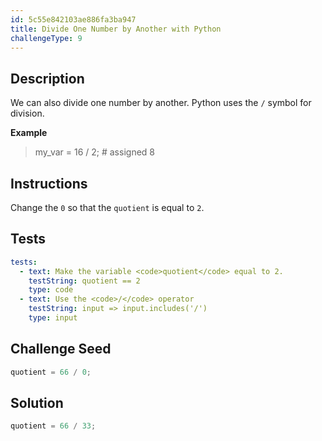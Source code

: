```yaml
---
id: 5c55e842103ae886fa3ba947
title: Divide One Number by Another with Python
challengeType: 9
---
```


## Description
<section id='description'>
We can also divide one number by another.
Python uses the <code>/</code> symbol for division.

<strong>Example</strong>
<blockquote>my_var = 16 / 2; # assigned 8</blockquote>

</section>

## Instructions
<section id='instructions'>
Change the <code>0</code> so that the <code>quotient</code> is equal to <code>2</code>.
</section>

## Tests
<section id='tests'>

```yml
tests:
  - text: Make the variable <code>quotient</code> equal to 2.
    testString: quotient == 2
    type: code
  - text: Use the <code>/</code> operator
    testString: input => input.includes('/')
    type: input
```

</section>

## Challenge Seed
<section id='challengeSeed'>

<div id='py-seed'>

```python
quotient = 66 / 0;

```

</div>

</section>

## Solution
<section id='solution'>


```python
quotient = 66 / 33;
```

</section>
